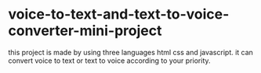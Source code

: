 # voice-to-text-and-text-to-voice-converter-mini-project
this project is made by using three languages html css and javascript.
it can convert voice to text or text to voice according to your priority.
